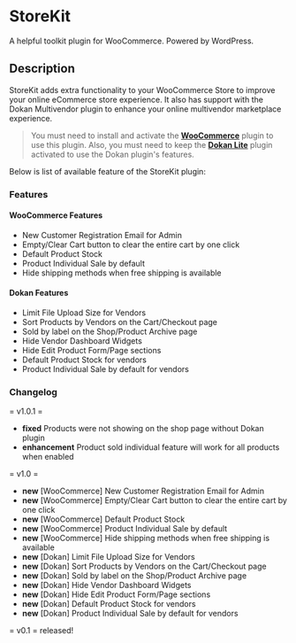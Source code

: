 # StoreKit
A helpful toolkit plugin for WooCommerce. Powered by WordPress.

## Description

StoreKit adds extra functionality to your WooCommerce Store to improve your online eCommerce store experience. It also has support with the Dokan Multivendor plugin to enhance your online multivendor marketplace experience. 

> You must need to install and activate the [**WooCommerce**](https://wordpress.org/plugins/woocommerce/) plugin to use this plugin. Also, you must need to keep the [**Dokan Lite**](https://wordpress.org/plugins/dokan-lite/) plugin activated to use the Dokan plugin's features.

Below is list of available feature of the StoreKit plugin:

### Features ###

#### WooCommerce Features 
- New Customer Registration Email for Admin
- Empty/Clear Cart button to clear the entire cart by one click
- Default Product Stock
- Product Individual Sale by default
- Hide shipping methods when free shipping is available

#### Dokan Features
- Limit File Upload Size for Vendors
- Sort Products by Vendors on the Cart/Checkout page
- Sold by label on the Shop/Product Archive page
- Hide Vendor Dashboard Widgets
- Hide Edit Product Form/Page sections
- Default Product Stock for vendors
- Product Individual Sale by default for vendors

### Changelog

= v1.0.1 =
- **fixed** Products were not showing on the shop page without Dokan plugin
- **enhancement** Product sold individual feature will work for all products when enabled

= v1.0 =
- **new** [WooCommerce] New Customer Registration Email for Admin
- **new** [WooCommerce] Empty/Clear Cart button to clear the entire cart by one click
- **new** [WooCommerce] Default Product Stock
- **new** [WooCommerce] Product Individual Sale by default
- **new** [WooCommerce] Hide shipping methods when free shipping is available
- **new** [Dokan] Limit File Upload Size for Vendors
- **new** [Dokan] Sort Products by Vendors on the Cart/Checkout page
- **new** [Dokan] Sold by label on the Shop/Product Archive page
- **new** [Dokan] Hide Vendor Dashboard Widgets
- **new** [Dokan] Hide Edit Product Form/Page sections
- **new** [Dokan] Default Product Stock for vendors
- **new** [Dokan] Product Individual Sale by default for vendors

= v0.1 =
released!